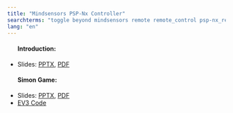 ```yaml
---
title: "Mindsensors PSP-Nx Controller"
searchterms: "toggle beyond mindsensors remote remote_control psp-nx_remote psp_controller psp-nx_controller simon simon_game ev3_simon mindsensors_psp-nx_controller"
lang: "en"
---
```

<ul>
<h4>Introduction:</h4>

 <li class="ng-binding">Slides:
 <a href="translations/en-us/beyond/PSP-NxController.pptx">PPTX</a>,
 <a href="translations/en-us/beyond/PSP-NxController.pdf">PDF</a>
 </li> </ul>
 <ul>
 <h4>Simon Game:</h4>
 <li class="ng-binding">Slides:
 <a href="translations/en-us/beyond/PSP-NxSimon.pptx">PPTX</a>,
 <a href="translations/en-us/beyond/PSP-NxSimon.pdf">PDF</a>
 </li><li> <a download="PSP-NxSimon.ev3" href="translations/en-us/beyond/PSP-NxSimon.ev3" type="application/ev3">EV3 Code</a>
 </li>
 </ul>
